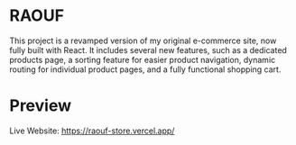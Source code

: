 # RAOUF

This project is a revamped version of my original e-commerce site, now fully built with React. It includes several new features, such as a dedicated products page, a sorting feature for easier product navigation, dynamic routing for individual product pages, and a fully functional shopping cart.

# Preview

Live Website: https://raouf-store.vercel.app/
